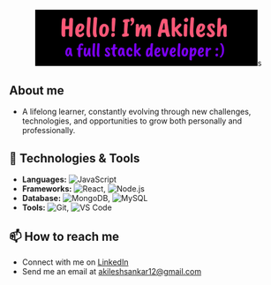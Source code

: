 <p align="center">
  <img width="80%" alt="Hello, I'm Akilesh. a fullStack Developer!" src="./image/header.png" />s
</p>

## About me

- A lifelong learner, constantly evolving through new challenges, technologies, and opportunities to grow both personally and professionally.

## 🔧 Technologies & Tools

- **Languages:** ![JavaScript](https://img.shields.io/badge/-JavaScript-yellow)
- **Frameworks:** ![React](https://img.shields.io/badge/-React-blue), ![Node.js](https://img.shields.io/badge/-Node.js-green)
- **Database:** ![MongoDB](https://img.shields.io/badge/-MongoDB-green), ![MySQL](https://img.shields.io/badge/-MySQL-blue)
- **Tools:** ![Git](https://img.shields.io/badge/-Git-black), ![VS Code](https://img.shields.io/badge/-VS%20Code-blue)

## 📫 How to reach me

- Connect with me on [LinkedIn](https://www.linkedin.com/in/akilesh29/)
- Send me an email at [akileshsankar12@gmail.com](mailto:akileshsankar12@gmail.com)




